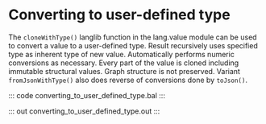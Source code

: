 # Converting to user-defined type

The `cloneWithType()` langlib function in the lang.value module can be used to convert a value to a user-defined type. Result recursively uses specified type as inherent type of new value. Automatically performs numeric conversions as necessary. Every part of the value is cloned including immutable structural values. Graph structure is not preserved. Variant `fromJsonWithType()` also does reverse of conversions done by `toJson()`.

::: code converting_to_user_defined_type.bal :::

::: out converting_to_user_defined_type.out :::